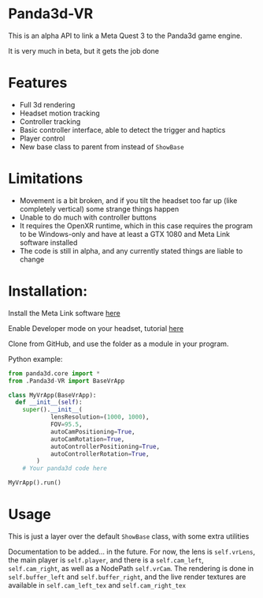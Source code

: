 # Panda3d-VR
This is an alpha API to link a Meta Quest 3 to the Panda3d game engine.

It is very much in beta, but it gets the job done
# Features
- Full 3d rendering
- Headset motion tracking
- Controller tracking
- Basic controller interface, able to detect the trigger and haptics
- Player control
- New base class to parent from instead of `ShowBase`
# Limitations
- Movement is a bit broken, and if you tilt the headset too far up (like completely vertical) some strange things happen
- Unable to do much with controller buttons
- It requires the OpenXR runtime, which in this case requires the program to be Windows-only and have at least a GTX 1080 and Meta Link software installed
- The code is still in alpha, and any currently stated things are liable to change

# Installation:
Install the Meta Link software [here](https://www.meta.com/help/quest/pcvr/)

Enable Developer mode on your headset, tutorial [here](https://medium.com/sidequestvr/how-to-turn-on-developer-mode-for-the-quest-3-509244ccd386)

Clone from GitHub, and use the folder as a module in your program.

Python example:
```python
from panda3d.core import *
from .Panda3d-VR import BaseVrApp

class MyVrApp(BaseVrApp):
  def __init__(self):
    super().__init__(
            lensResolution=(1000, 1000),
            FOV=95.5,
            autoCamPositioning=True,
            autoCamRotation=True,
            autoControllerPositioning=True,
            autoControllerRotation=True,
        )
    # Your panda3d code here

MyVrApp().run()
```

# Usage
This is just a layer over the default `ShowBase` class, with some extra utilities

Documentation to be added... in the future. For now, the lens is `self.vrLens`, the main player is `self.player`, and there is a `self.cam_left`, `self.cam_right`, as well as a NodePath `self.vrCam`.
The rendering is done in `self.buffer_left` and `self.buffer_right`, and the live render textures are available in `self.cam_left_tex` and `self.cam_right_tex`
